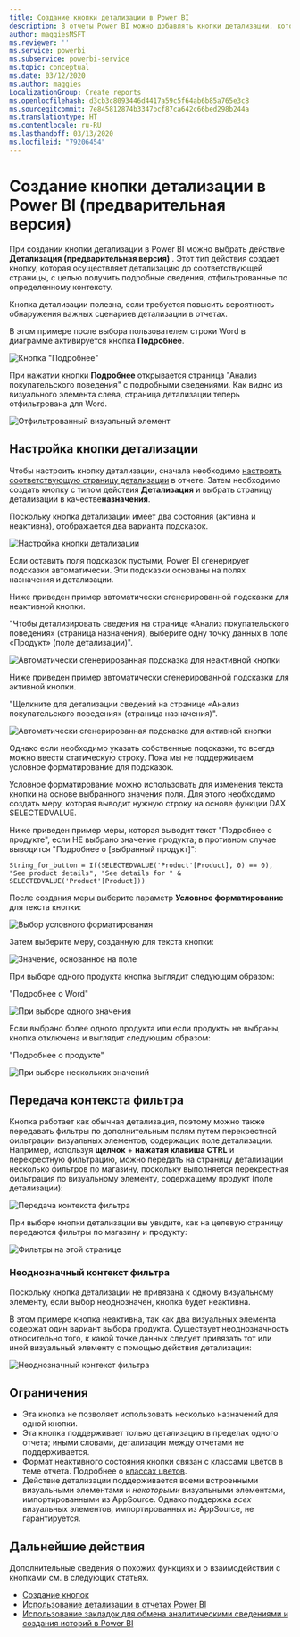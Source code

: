 ```yaml
---
title: Создание кнопки детализации в Power BI
description: В отчеты Power BI можно добавлять кнопки детализации, которые позволяют настроить отчеты подобно приложениям, чтобы повысить эффективность взаимодействия с пользователями.
author: maggiesMSFT
ms.reviewer: ''
ms.service: powerbi
ms.subservice: powerbi-service
ms.topic: conceptual
ms.date: 03/12/2020
ms.author: maggies
LocalizationGroup: Create reports
ms.openlocfilehash: d3cb3c8093446d4417a59c5f64ab6b85a765e3c8
ms.sourcegitcommit: 7e845812874b3347bcf87ca642c66bed298b244a
ms.translationtype: HT
ms.contentlocale: ru-RU
ms.lasthandoff: 03/13/2020
ms.locfileid: "79206454"
---
```

# <a name="create-a-drill-through-button-in-power-bi-preview"></a>Создание кнопки детализации в Power BI (предварительная версия)

При создании кнопки детализации в Power BI можно выбрать действие **Детализация (предварительная версия)** . Этот тип действия создает кнопку, которая осуществляет детализацию до соответствующей страницы, с целью получить подробные сведения, отфильтрованные по определенному контексту.

Кнопка детализации полезна, если требуется повысить вероятность обнаружения важных сценариев детализации в отчетах.

В этом примере после выбора пользователем строки Word в диаграмме активируется кнопка **Подробнее**.

![Кнопка "Подробнее"](media/desktop-drill-through-buttons/power-bi-drill-through-visual-button.png)

При нажатии кнопки **Подробнее** открывается страница "Анализ покупательского поведения" с подробными сведениями. Как видно из визуального элемента слева, страница детализации теперь отфильтрована для Word.

![Отфильтрованный визуальный элемент](media/desktop-drill-through-buttons/power-bi-drill-through-destination.png)

## <a name="set-up-a-drill-through-button"></a>Настройка кнопки детализации

Чтобы настроить кнопку детализации, сначала необходимо [настроить соответствующую страницу детализации](desktop-drillthrough.md) в отчете. Затем необходимо создать кнопку с типом действия **Детализация** и выбрать страницу детализации в качестве**назначения**.

Поскольку кнопка детализации имеет два состояния (активна и неактивна), отображается два варианта подсказок.

![Настройка кнопки детализации](media/desktop-drill-through-buttons/power-bi-create-drill-through-button.png)

Если оставить поля подсказок пустыми, Power BI сгенерирует подсказки автоматически. Эти подсказки основаны на полях назначения и детализации.

Ниже приведен пример автоматически сгенерированной подсказки для неактивной кнопки.

"Чтобы детализировать сведения на странице «Анализ покупательского поведения» (страница назначения), выберите одну точку данных в поле «Продукт» (поле детализации)".

![Автоматически сгенерированная подсказка для неактивной кнопки](media/desktop-drill-through-buttons/power-bi-drill-through-tooltip-disabled.png)

Ниже приведен пример автоматически сгенерированной подсказки для активной кнопки.

"Щелкните для детализации сведений на странице «Анализ покупательского поведения» (страница назначения)".

![Автоматически сгенерированная подсказка для активной кнопки](media/desktop-drill-through-buttons/power-bi-drill-through-visual-button.png)

Однако если необходимо указать собственные подсказки, то всегда можно ввести статическую строку. Пока мы не поддерживаем условное форматирование для подсказок.

Условное форматирование можно использовать для изменения текста кнопки на основе выбранного значения поля. Для этого необходимо создать меру, которая выводит нужную строку на основе функции DAX SELECTEDVALUE.

Ниже приведен пример меры, которая выводит текст "Подробнее о продукте", если НЕ выбрано значение продукта; в противном случае выводится "Подробнее о [выбранный продукт]":

```
String_for_button = If(SELECTEDVALUE('Product'[Product], 0) == 0), "See product details", "See details for " & SELECTEDVALUE('Product'[Product]))
```

После создания меры выберите параметр **Условное форматирование** для текста кнопки:

![Выбор условного форматирования](media/desktop-drill-through-buttons/power-bi-button-conditional-tooltip.png)

Затем выберите меру, созданную для текста кнопки:

![Значение, основанное на поле](media/desktop-drill-through-buttons/power-bi-conditional-measure.png)

При выборе одного продукта кнопка выглядит следующим образом:

"Подробнее о Word"

![При выборе одного значения](media/desktop-drill-through-buttons/power-bi-conditional-button-text.png)

Если выбрано более одного продукта или если продукты не выбраны, кнопка отключена и выглядит следующим образом:

"Подробнее о продукте"

![При выборе нескольких значений](media/desktop-drill-through-buttons/power-bi-button-conditional-text-2.png)

## <a name="pass-filter-context"></a>Передача контекста фильтра

Кнопка работает как обычная детализация, поэтому можно также передавать фильтры по дополнительным полям путем перекрестной фильтрации визуальных элементов, содержащих поле детализации. Например, используя **щелчок** + **нажатая клавиша CTRL** и перекрестную фильтрацию, можно передать на страницу детализации несколько фильтров по магазину, поскольку выполняется перекрестная фильтрация по визуальному элементу, содержащему продукт (поле детализации):

![Передача контекста фильтра](media/desktop-drill-through-buttons/power-bi-cross-filter-drill-through-button.png)

При выборе кнопки детализации вы увидите, как на целевую страницу передаются фильтры по магазину и продукту:

![Фильтры на этой странице](media/desktop-drill-through-buttons/power-bi-button-filters-passed-through.png)

### <a name="ambiguous-filter-context"></a>Неоднозначный контекст фильтра

Поскольку кнопка детализации не привязана к одному визуальному элементу, если выбор неоднозначен, кнопка будет неактивна.

В этом примере кнопка неактивна, так как два визуальных элемента содержат один вариант выбора продукта. Существует неоднозначность относительно того, к какой точке данных следует привязать тот или иной визуальный элементу с помощью действия детализации:

![Неоднозначный контекст фильтра](media/desktop-drill-through-buttons/power-bi-button-disabled-ambiguity.png)

## <a name="limitations"></a>Ограничения

- Эта кнопка не позволяет использовать несколько назначений для одной кнопки.
- Эта кнопка поддерживает только детализацию в пределах одного отчета; иными словами, детализация между отчетами не поддерживается.
- Формат неактивного состояния кнопки связан с классами цветов в теме отчета. Подробнее о [классах цветов](desktop-report-themes.md#setting-structural-colors).
- Действие детализации поддерживается всеми встроенными визуальными элементами и *некоторыми* визуальными элементами, импортированными из AppSource. Однако поддержка *всех* визуальных элементов, импортированных из AppSource, не гарантируется.

## <a name="next-steps"></a>Дальнейшие действия
Дополнительные сведения о похожих функциях и о взаимодействии с кнопками см. в следующих статьях.

* [Создание кнопок](desktop-buttons.md)
* [Использование детализации в отчетах Power BI](desktop-drillthrough.md)
* [Использование закладок для обмена аналитическими сведениями и создания историй в Power BI](desktop-bookmarks.md)

